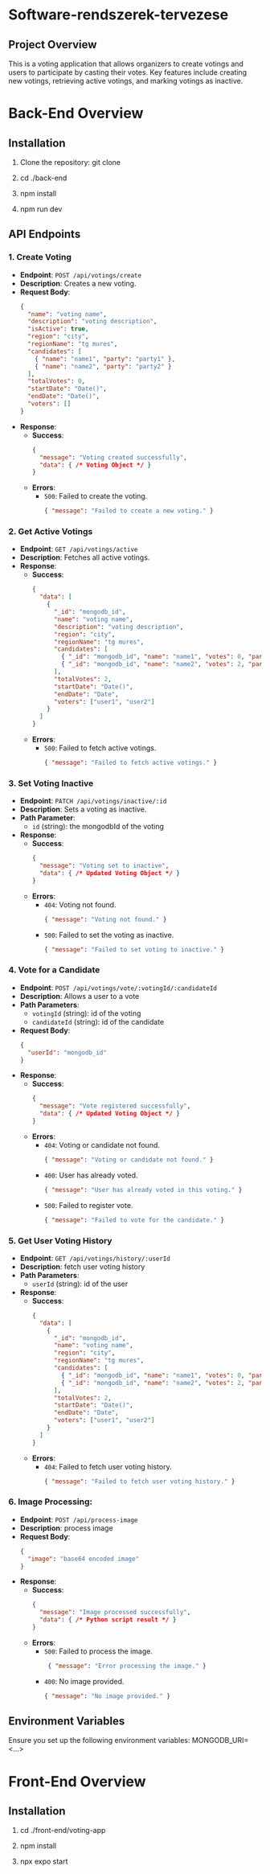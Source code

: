 # Software-rendszerek-tervezese

## Project Overview
This is a voting application that allows organizers to create votings and users to participate by casting their votes. Key features include creating new votings, retrieving active votings, and marking votings as inactive.

# Back-End Overview

## Installation
1. Clone the repository:
   git clone <repository-url>

2. cd ./back-end

3. npm install

4. npm run dev

## API Endpoints

### **1. Create Voting**
- **Endpoint**: `POST /api/votings/create`
- **Description**: Creates a new voting.
- **Request Body**:
  ```json
  {
    "name": "voting name",
    "description": "voting description",
    "isActive": true,
    "region": "city",
    "regionName": "tg mures",
    "candidates": [
      { "name": "name1", "party": "party1" },
      { "name": "name2", "party": "party2" }
    ],
    "totalVotes": 0,
    "startDate": "Date()",
    "endDate": "Date()",
    "voters": []
  }
  ```
- **Response**:
  - **Success**:
    ```json
    {
      "message": "Voting created successfully",
      "data": { /* Voting Object */ }
    }
    ```
  - **Errors**:
    - `500`: Failed to create the voting.
      ```json
      { "message": "Failed to create a new voting." }
      ```

### **2. Get Active Votings**
- **Endpoint**: `GET /api/votings/active`
- **Description**: Fetches all active votings.
- **Response**:
  - **Success**:
    ```json
    {
      "data": [
        {
          "_id": "mongodb_id",
          "name": "voting name",
          "description": "voting description",
          "region": "city",
          "regionName": "tg mures",
          "candidates": [
            { "_id": "mongodb_id", "name": "name1", "votes": 0, "party": "party1" },
            { "_id": "mongodb_id", "name": "name2", "votes": 2, "party": "party2" }
          ],
          "totalVotes": 2,
          "startDate": "Date()",
          "endDate": "Date",
          "voters": ["user1", "user2"]
        }
      ]
    }
    ```
  - **Errors**:
    - `500`: Failed to fetch active votings.
      ```json
      { "message": "Failed to fetch active votings." }
      ```

### **3. Set Voting Inactive**
- **Endpoint**: `PATCH /api/votings/inactive/:id`
- **Description**: Sets a voting as inactive.
- **Path Parameter**:
  - `id` (string): the mongodbId of the voting
- **Response**:
  - **Success**:
    ```json
    {
      "message": "Voting set to inactive",
      "data": { /* Updated Voting Object */ }
    }
    ```
  - **Errors**:
    - `404`: Voting not found.
      ```json
      { "message": "Voting not found." }
      ```
    - `500`: Failed to set the voting as inactive.
      ```json
      { "message": "Failed to set voting to inactive." }
      ```

### **4. Vote for a Candidate**
- **Endpoint**: `POST /api/votings/vote/:votingId/:candidateId`
- **Description**: Allows a user to a vote
- **Path Parameters**:
  - `votingId` (string): id of the voting
  - `candidateId` (string): id of the candidate
- **Request Body**:
  ```json
  {
    "userId": "mongodb_id"
  }
  ```
- **Response**:
  - **Success**:
    ```json
    {
      "message": "Vote registered successfully",
      "data": { /* Updated Voting Object */ }
    }
    ```
  - **Errors**:
    - `404`: Voting or candidate not found.
      ```json
      { "message": "Voting or candidate not found." }
      ```
    - `400`: User has already voted.
      ```json
      { "message": "User has already voted in this voting." }
      ```
    - `500`: Failed to register vote.
      ```json
      { "message": "Failed to vote for the candidate." }
      ```

### **5. Get User Voting History**
- **Endpoint**: `GET /api/votings/history/:userId`
- **Description**: fetch user voting history
- **Path Parameters**:
  - `userId` (string): id of the user
- **Response**:
  - **Success**:
    ```json
    {
      "data": [
        {
          "_id": "mongodb_id",
          "name": "voting name",
          "region": "city",
          "regionName": "tg mures",
          "candidates": [
            { "_id": "mongodb_id", "name": "name1", "votes": 0, "party": "party1" },
            { "_id": "mongodb_id", "name": "name2", "votes": 2, "party": "party2" }
          ],
          "totalVotes": 2,
          "startDate": "Date()",
          "endDate": "Date",
          "voters": ["user1", "user2"]
        }
      ]
    }
    ```
  - **Errors**:
    - `404`: Failed to fetch user voting history.
      ```json
      { "message": "Failed to fetch user voting history." }
      ```
      
### **6. Image Processing**: 
- **Endpoint**: `POST /api/process-image`
- **Description**: process image
- **Request Body**:
  ```json
  {
    "image": "base64 encoded image"
  }
  ```
- **Response**:
  - **Success**:
    ```json
    {
      "message": "Image processed successfully",
      "data": { /* Python script result */ }
    }
    ```
  - **Errors**:
    - `500`: Failed to process the image.
      ```json
       { "message": "Error processing the image." }
      ```
    - `400`: No image provided.
      ```json
      { "message": "No image provided." }
      ```



## Environment Variables
Ensure you set up the following environment variables:
MONGODB_URI=<...>


# Front-End Overview


## Installation
1. cd ./front-end/voting-app

2. npm install

3. npx expo start